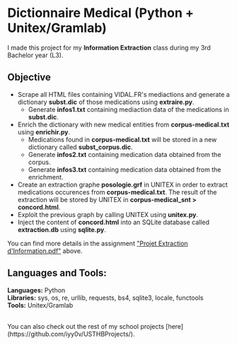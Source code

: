 # Dictionnaire Medical (Python + Unitex/Gramlab)
I made this project for my **Information Extraction** class during my 3rd Bachelor year (L3).

## Objective
- Scrape all HTML files containing VIDAL.FR's mediactions and generate a dictionary **subst.dic** of those medications using **extraire.py**.
    - Generate **infos1.txt** containing mediaction data of the medications in **subst.dic**.
- Enrich the dictionary with new medical entities from **corpus-medical.txt** using **enrichir.py**.
    - Medications found in **corpus-medical.txt** will be stored in a new dictionary called **subst_corpus.dic**.
    - Generate **infos2.txt** containing medication data obtained from the corpus.
    - Generate **infos3.txt** containing medication data obtained from the enrichment.
- Create an extraction graphe **posologie.grf** in UNITEX in order to extract medications occurences from **corpus-medical.txt**. The result of the extraction will be stored by UNITEX in **corpus-medical_snt > concord.html**.
- Exploit the previous graph by calling UNITEX using **unitex.py**.
- Inject the content of **concord.html** into an SQLite database called **extraction.db** using **sqlite.py**.

You can find more details in the assignment ["Projet Extraction d'Information.pdf"](https://github.com/iyy0v/Dictionnaire-medical-Python-Unitex-Gramlab/blob/main/Projet%20Extraction%20d'Information.pdf) above.

## Languages and Tools:
__Languages:__ Python <br>
__Libraries:__ sys, os, re, urllib, requests, bs4, sqlite3, locale, functools <br>
__Tools:__ Unitex/Gramlab <br>
  
<br/>
You can also check out the rest of my school projects [here](https://github.com/iyy0v/USTHBProjects/).
